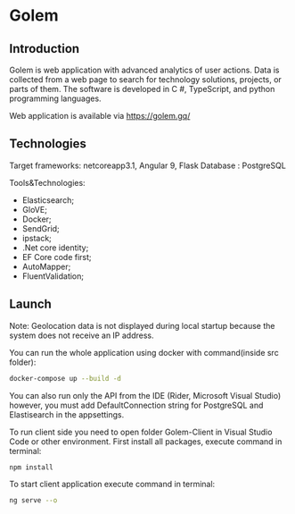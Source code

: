 # Golem

## Introduction

Golem is web application with advanced analytics of user actions. Data is collected from a web page to search for technology solutions, projects, or parts of them.
The software is developed in C #, TypeScript, and python programming languages.

Web application is available via https://golem.gq/

## Technologies

Target frameworks: netcoreapp3.1, Angular 9, Flask
Database : PostgreSQL

Tools&Technologies:
- Elasticsearch;
- GloVE;
- Docker;
- SendGrid;
- ipstack;
- .Net core identity;
- EF Core code first;
- AutoMapper;
- FluentValidation;

## Launch
Note: Geolocation data is not displayed during local startup because the system does not receive an IP address.

You can run the whole application using docker with command(inside src folder):
```bash
docker-compose up --build -d
```

You can also run only the API from the IDE (Rider, Microsoft Visual Studio) however, you must add DefaultConnection string for PostgreSQL and Elastisearch in the appsettings.

To run client side you need to open folder Golem-Client in Visual Studio Code or other environment. 
First install all packages, execute command in terminal:
```bash
npm install
```

To start client application execute command in terminal:
```bash
ng serve --o
```